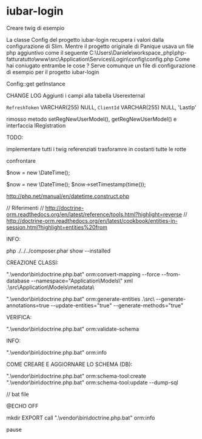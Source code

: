 # iubar-login

Creare twig di esempio

La classe Config del progetto iubar-login recupera i valori dalla configurazione di Slim.
Mentre il progetto originale di Panique usava un file php aggiuntivo come il seguente C:\Users\Daniele\workspace_php\php-fatturatutto\www\src\Application\Services\Login\config\config.php
Come hai coniugato entrambe le cose ?
Serve comunque un file di configurazione di esempio per il progetto iubar-login

Config::get getInstance

CHANGE LOG
Aggiunti i campi alla tabella Userexternal

`RefreshToken` VARCHAR(255) NULL,
`ClientId` VARCHAR(255) NULL, 
'LastIp'

rimosso metodo setRegNewUserModel(), getRegNewUserModel() e interfaccia IRegistration

TODO:

implementare tutti i twig referenziati
trasforamre in costanti tutte le rotte


confrontare 

$now = new \DateTime();

$now = new \DateTime();
$now->setTimestamp(time());

http://php.net/manual/en/datetime.construct.php










// Riferimenti
// http://doctrine-orm.readthedocs.org/en/latest/reference/tools.html?highlight=reverse
// http://doctrine-orm.readthedocs.org/en/latest/cookbook/entities-in-session.html?highlight=entities%20from



INFO:

php ./../../composer.phar show --installed

CREAZIONE CLASSI:

".\vendor\bin\doctrine.php.bat" orm:convert-mapping --force --from-database --namespace="Application\Models\\" xml .\src\Application\Models\metadata\
  
".\vendor\bin\doctrine.php.bat" orm:generate-entities .\src\ --generate-annotations=true --update-entities="true" --generate-methods="true"

VERIFICA:

".\vendor\bin\doctrine.php.bat" orm:validate-schema

INFO:

".\vendor\bin\doctrine.php.bat" orm:info

COME CREARE E AGGIORNARE LO SCHEMA (DB):

".\vendor\bin\doctrine.php.bat" orm:schema-tool:create
".\vendor\bin\doctrine.php.bat" orm:schema-tool:update --dump-sql




// bat file

@ECHO OFF

mkdir EXPORT
call ".\vendor\bin\doctrine.php.bat" orm:info

pause 